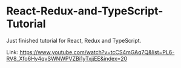 # React-Redux-and-TypeScript-Tutorial

Just finished tutorial for React, Redux and TypeScript.

Link: https://www.youtube.com/watch?v=tcCS4mGAq7Q&list=PL6-RV8_Xfo6Hy4qvSWNWPVZBi1yTxjjEE&index=20
